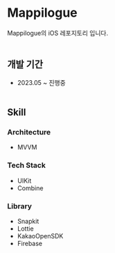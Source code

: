 # Mappilogue

Mappilogue의 iOS 레포지토리 입니다.
<br></br>
## 개발 기간
- 2023.05 ~ 진행중
<br></br>
## Skill
### Architecture
- MVVM

### Tech Stack
- UIKit
- Combine

### Library
- Snapkit
- Lottie
- KakaoOpenSDK
- Firebase
